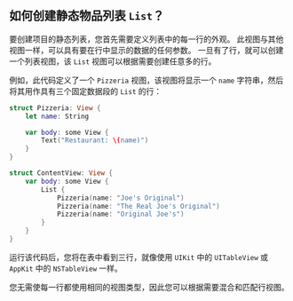 如何创建静态物品列表 `List`？
---

要创建项目的静态列表，您首先需要定义列表中的每一行的外观。 此视图与其他视图一样，可以具有要在行中显示的数据的任何参数。 一旦有了行，就可以创建一个列表视图，该 `List` 视图可以根据需要创建任意多的行。

例如，此代码定义了一个 `Pizzeria` 视图，该视图将显示一个 `name` 字符串，然后将其用作具有三个固定数据段的 `List` 的行：

```swift
struct Pizzeria: View {
    let name: String

    var body: some View {
        Text("Restaurant: \(name)")
    }
}

struct ContentView: View {
    var body: some View {
        List {
            Pizzeria(name: "Joe's Original")
            Pizzeria(name: "The Real Joe's Original")
            Pizzeria(name: "Original Joe's")
        }
    }
}
```

运行该代码后，您将在表中看到三行，就像使用 `UIKit` 中的 `UITableView` 或 `AppKit` 中的 `NSTableView` 一样。

您无需使每一行都使用相同的视图类型，因此您可以根据需要混合和匹配行视图。